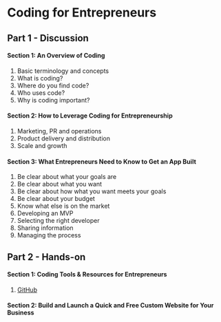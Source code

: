 # Coding for Entrepreneurs

## Part 1 - Discussion
#### Section 1: An Overview of Coding
  1. Basic terminology and concepts
  2. What is coding?
  3. Where do you find code?
  4. Who uses code?
  5. Why is coding important?

#### Section 2: How to Leverage Coding for Entrepreneurship
  1. Marketing, PR and operations
  2. Product delivery and distribution
  3. Scale and growth

#### Section 3: What Entrepreneurs Need to Know to Get an App Built
  1. Be clear about what your goals are
  2. Be clear about what you want
  3. Be clear about how what you want meets your goals
  4. Be clear about your budget
  5. Know what else is on the market
  6. Developing an MVP
  7. Selecting the right developer
  8. Sharing information
  9. Managing the process

## Part 2 - Hands-on
#### Section 1: Coding Tools & Resources for Entrepreneurs
  1. [GitHub](https://github.com) 
  
#### Section 2: Build and Launch a Quick and Free Custom Website for Your Business
